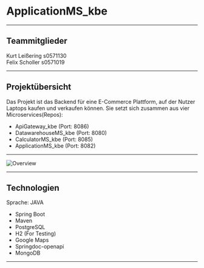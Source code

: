 # ApplicationMS_kbe <br>

***

## Teammitglieder <br>
Kurt Leißering s0571130 <br>
Felix Scholler s0571019 <br>

***

## Projektübersicht <br>
Das Projekt ist das Backend für eine E-Commerce Plattform, auf der Nutzer Laptops kaufen und verkaufen können. Sie setzt sich zusammen aus vier Microservices(Repos):
<br>

- ApiGateway_kbe (Port: 8086)
- DatawarehouseMS_kbe (Port: 8080)
- CalculatorMS_kbe (Port: 8085)
- ApplicationMS_kbe (Port: 8082)

***

![Overview](/src/main/resources/images/Blank_diagram_1.png?raw=true "Overview")

***

## Technologien 

Sprache: JAVA <br>

- Spring Boot
- Maven
- PostgreSQL
- H2 (For Testing)
- Google Maps
- Springdoc-openapi
- MongoDB

***



